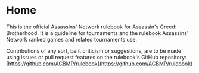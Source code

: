 # Home

This is the official Assassins' Network rulebook for Assassin's Creed: Brotherhood. It is a guideline for tournaments and the rulebook Assassins' Network ranked games and related tournaments use.

Contributions of any sort, be it criticism or suggestions, are to be made using issues or pull request features on the rulebook's GitHub repository: [https://github.com/ACBMP/rulebook](https://github.com/ACBMP/rulebook)

